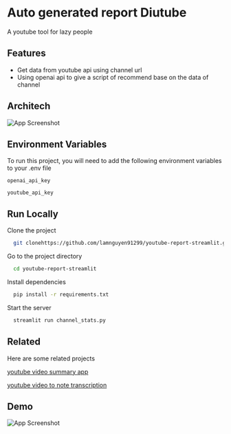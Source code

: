 
# Auto generated report Diutube

A youtube tool for lazy people


## Features

- Get data from youtube api using channel url
- Using openai api to give a script of recommend base on the data of channel 


## Architech

![App Screenshot](https://i.ibb.co/HnfwWFp/download.png)


## Environment Variables

To run this project, you will need to add the following environment variables to your .env file

`openai_api_key`

`youtube_api_key`


## Run Locally

Clone the project

```bash
  git clonehttps://github.com/lamnguyen91299/youtube-report-streamlit.git
```

Go to the project directory

```bash
  cd youtube-report-streamlit
```

Install dependencies

```bash
  pip install -r requirements.txt
```

Start the server

```bash
  streamlit run channel_stats.py
```


## Related

Here are some related projects

[youtube video summary app](https://github.com/elsiebasa/youtube-video-summary-app/blob/main/videosummaryapp.py)

[youtube video to note transcription ](https://github.com/adritpal08/youtube-video-to-notes-transcription-application-/blob/main/app.py)

## Demo

![App Screenshot](https://i.ibb.co/94yKsyJ/image-2024-03-26-225421614.png)

